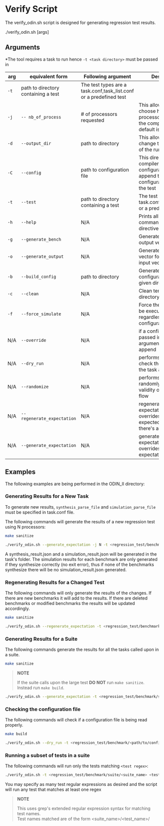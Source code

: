 # Verify Script

The verify_odin.sh script is designed for generating regression test results. 

./verify_odin.sh [args]

## Arguments

*The tool requires a task to run hence `-t <task directory>` must be passed in

| arg   |  equivalent form          | Following argument                  |      Description                                                                               |
|-------|---------------------------|-------------------------------------|------------------------------------------------------------------------------------------------|
| `-t`  |  path to directory containing a test |The test types are a task.conf,task_list.conf or a predefined test                             |
|  `-j` | `-- nb_of_process`        | # of processors requested           |  This allows the user to choose how many processor are used in the computer, the default is 1  |
|  `-d` | `--output_dir`            | path to directory                   |  This allows the user to change the directory of the run output                                |
|  `-C` | `--config`                | path to configuration file          |  This directs the compiler to a configuration file to append the configuration file of the test|
|  `-t` | `--test`                  | path to directory containing a test |  The test types are a task.conf,task_list.conf or a predefined test                            |
|  `-h` | `--help`                  | N/A                                 |  Prints all possible commands and directives                                                   |
|  `-g` | `--generate_bench`        | N/A                                 |  Generates input and output vectors for test                                                    |
|  `-o` | `--generate_output`       | N/A                                 |  Generates output vector for test given its input vector                                       |
|  `-b` | `--build_config`          | path to directory                   |  Generates a configuration file for a given directory                                          |
|  `-c` | `--clean`                 | N/A                                 |  Clean temporary directory                                                                     |
|  `-f` | `--force_simulate`        | N/A                                 |  Force the simulation to be executed regardless of the configuration file                      |
|  N/A  | `--override`              | N/A                                 |  if a configuration file is passed in, override arguments rather than append                   |
|  N/A  | `--dry_run`               | N/A                                 |  performs a dry run to check the validity of the task and flow                                 |
|  N/A  | `--randomize`             | N/A                                 |  performs a dry run randomly to check the validity of the task and flow                        |
|  N/A  | `--regenerate_expectation`| N/A                                 |  regenerates expectation and overrides the expected value only if there's a mismatch           |
|  N/A  | `--generate_expectation`  | N/A                                 |  generate the expectation and overrides the expectation file                                   |

## Examples

The following examples are being performed in the ODIN_II directory:

### Generating Results for a New Task

To generate new results, `synthesis_parse_file` and `simulation_parse_file` must be specified
in task.conf file.

The following commands will generate the results of a new regression test using N processors:

```bash
make sanitize
```

```bash
./verify_odin.sh --generate_expectation -j N -t <regression_test/benchmark/task/<task_name>
```

A synthesis_result.json and a simulation_result.json will be generated in the task's folder.
The simulation results for each benchmark are only generated if they synthesize correctly (no exit error), thus if none of the benchmarks synthesize there will be no simulation_result.json generated.

### Regenerating Results for a Changed Test

The following commands will only generate the results of the changes.
If there are new benchmarks it will add to the results.
If there are deleted benchmarks or modified benchmarks the results will be updated accordingly.

```bash
make sanitize
```

```bash
./verify_odin.sh --regenerate_expectation -t <regression_test/benchmark/task/<task_name>
```

### Generating Results for a Suite

The following commands generate the results for all the tasks called upon in a suite.

```bash
make sanitize
```

> **NOTE**
>
> If the suite calls upon the large test **DO NOT** run `make sanitize`.
> Instead run `make build`.

```bash
./verify_odin.sh --generate_expectation -t <regression_test/benchmark/suite/<suite_name>
```

### Checking the configuration file

The following commands will check if a configuration file is being read properly.

```bash
make build
```

```bash
./verify_odin.sh --dry_run -t <regression_test/benchmark/<path/to/config_file/difrectory>
```

### Running a subset of tests in a suite

The following commands will run only the tests matching `<test regex>`:

```bash
./verify_odin.sh -t <regression_test/benchmark/suite/<suite_name> <test regex>
```

You may specify as many test regular expressions as desired and the script will run any test that matches at least one regex

> **NOTE**
>
> This uses grep's extended regular expression syntax for matching test names.  
> Test names matched are of the form <suite_name>/<test_name>/<architecture>